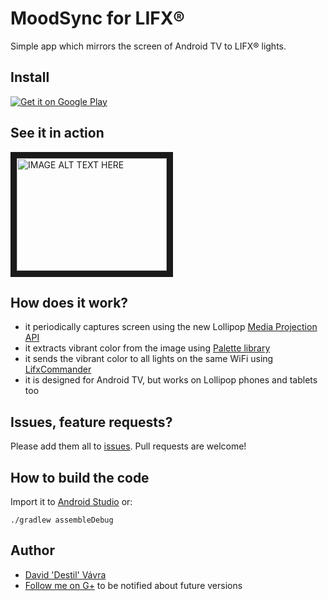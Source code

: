 # MoodSync for LIFX®
Simple app which mirrors the screen of Android TV to LIFX® lights.

## Install
[![Get it on Google Play](http://www.android.com/images/brand/get_it_on_play_logo_small.png)](https://play.google.com/store/apps/details?id=cz.destil.moodsync)

## See it in action
<a href="http://www.youtube.com/watch?feature=player_embedded&v=Gwom0uEm9gc
" target="_blank"><img src="http://img.youtube.com/vi/Gwom0uEm9gc/0.jpg" 
alt="IMAGE ALT TEXT HERE" width="240" height="180" border="10" /></a>

## How does it work?
 - it periodically captures screen using the new Lollipop [Media Projection API](https://developer.android.com/reference/android/media/projection/package-summary.html)
 - it extracts vibrant color from the image using [Palette library](https://developer.android.com/tools/support-library/features.html)
 - it sends the vibrant color to all lights on the same WiFi using [LifxCommander](https://github.com/olsenn1/LifxCommander_v1.0)
 - it is designed for Android TV, but works on Lollipop phones and tablets too
 
## Issues, feature requests?
 
Please add them all to [issues](https://github.com/destil/MoodSync/issues). Pull requests are welcome!
 
## How to build the code
 
Import it to [Android Studio](http://developer.android.com/sdk/index.html) or:
 
```
./gradlew assembleDebug
```

Author
-----
- [David 'Destil' Vávra](http://www.destil.cz)
- [Follow me on G+](http://google.com/+DavidVávra) to be notified about future versions
